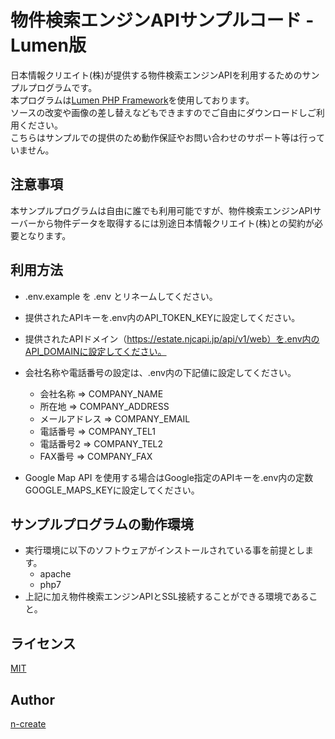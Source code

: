 # 物件検索エンジンAPIサンプルコード - Lumen版

日本情報クリエイト(株)が提供する物件検索エンジンAPIを利用するためのサンプルプログラムです。  
本プログラムは[Lumen PHP Framework](https://github.com/laravel/lumen)を使用しております。  
ソースの改変や画像の差し替えなどもできますのでご自由にダウンロードしご利用ください。  
こちらはサンプルでの提供のため動作保証やお問い合わせのサポート等は行っていません。  

## 注意事項
本サンプルプログラムは自由に誰でも利用可能ですが、物件検索エンジンAPIサーバーから物件データを取得するには別途日本情報クリエイト(株)との契約が必要となります。

## 利用方法
+ .env.example を .env とリネームしてください。
+ 提供されたAPIキーを.env内のAPI_TOKEN_KEYに設定してください。
+ 提供されたAPIドメイン（https://estate.njcapi.jp/api/v1/web）を.env内のAPI_DOMAINに設定してください。
+ 会社名称や電話番号の設定は、.env内の下記値に設定してください。
    + 会社名称 => COMPANY_NAME
    + 所在地 => COMPANY_ADDRESS
    + メールアドレス => COMPANY_EMAIL
    + 電話番号 => COMPANY_TEL1
    + 電話番号2 => COMPANY_TEL2
    + FAX番号 => COMPANY_FAX

+ Google Map API を使用する場合はGoogle指定のAPIキーを.env内の定数GOOGLE_MAPS_KEYに設定してください。

## サンプルプログラムの動作環境
+ 実行環境に以下のソフトウェアがインストールされている事を前提とします。
    + apache
    + php7
+ 上記に加え物件検索エンジンAPIとSSL接続することができる環境であること。

## ライセンス

[MIT](https://github.com/tcnksm/tool/blob/master/LICENCE)

## Author

[n-create](https://github.com/n-create)
